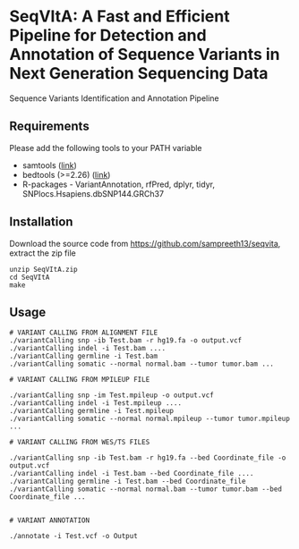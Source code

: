 # SeqVItA: A Fast and Efficient Pipeline for Detection and Annotation of Sequence Variants in Next Generation Sequencing Data

Sequence Variants Identification and Annotation Pipeline

## Requirements
Please add the following tools to your PATH variable 
* samtools ([link](https://sourceforge.net/projects/samtools/))
* bedtools (>=2.26) ([link](http://bedtools.readthedocs.org/en/latest/content/installation.html))
* R-packages - VariantAnnotation, rfPred, dplyr, tidyr, SNPlocs.Hsapiens.dbSNP144.GRCh37

## Installation
Download the source code from https://github.com/sampreeth13/seqvita, extract the zip file

```
unzip SeqVItA.zip
cd SeqVItA
make 
```
## Usage

```
# VARIANT CALLING FROM ALIGNMENT FILE
./variantCalling snp -ib Test.bam -r hg19.fa -o output.vcf
./variantCalling indel -i Test.bam ....
./variantCalling germline -i Test.bam
./variantCalling somatic --normal normal.bam --tumor tumor.bam ...

# VARIANT CALLING FROM MPILEUP FILE

./variantCalling snp -im Test.mpileup -o output.vcf
./variantCalling indel -i Test.mpileup ....
./variantCalling germline -i Test.mpileup
./variantCalling somatic --normal normal.mpileup --tumor tumor.mpileup ...

# VARIANT CALLING FROM WES/TS FILES

./variantCalling snp -ib Test.bam -r hg19.fa --bed Coordinate_file -o output.vcf
./variantCalling indel -i Test.bam --bed Coordinate_file ....
./variantCalling germline -i Test.bam --bed Coordinate_file
./variantCalling somatic --normal normal.bam --tumor tumor.bam --bed Coordinate_file ...


# VARIANT ANNOTATION

./annotate -i Test.vcf -o Output

```

